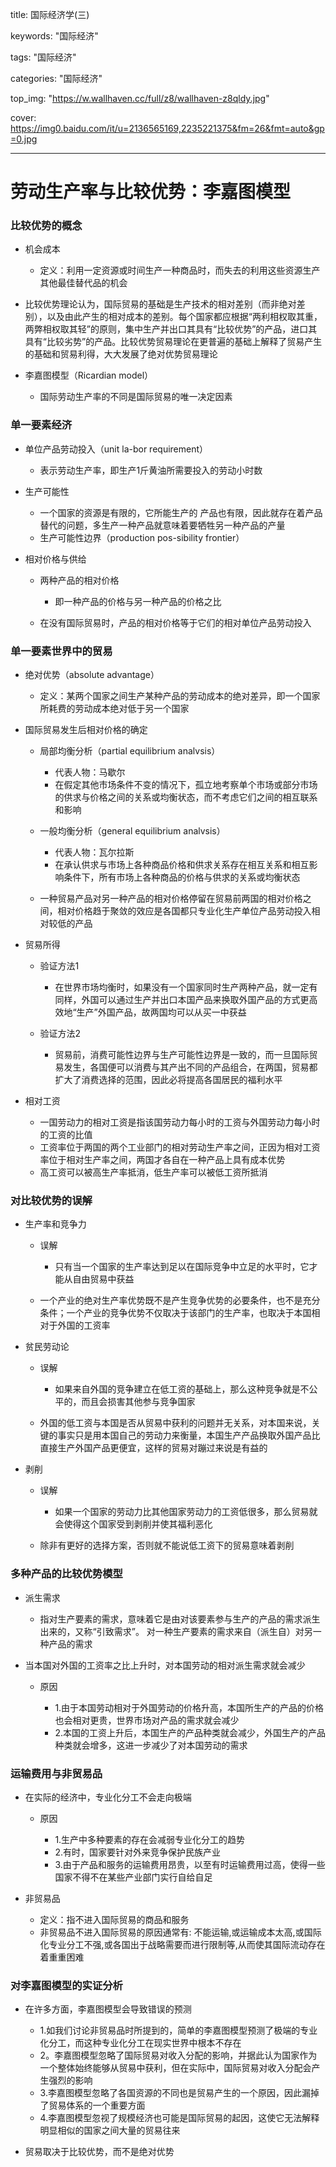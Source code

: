 title: 国际经济学(三)

keywords: "国际经济"

tags: "国际经济"

categories: "国际经济"

top_img:  "https://w.wallhaven.cc/full/z8/wallhaven-z8qldy.jpg"

cover: https://img0.baidu.com/it/u=2136565169,2235221375&fm=26&fmt=auto&gp=0.jpg

---



# 劳动生产率与比较优势：李嘉图模型

### 比较优势的概念

- 机会成本

	- 定义：利用一定资源或时间生产一种商品时，而失去的利用这些资源生产其他最佳替代品的机会

- 比较优势理论认为，国际贸易的基础是生产技术的相对差别（而非绝对差别），以及由此产生的相对成本的差别。每个国家都应根据“两利相权取其重，两弊相权取其轻”的原则，集中生产并出口其具有“比较优势”的产品，进口其具有“比较劣势”的产品。比较优势贸易理论在更普遍的基础上解释了贸易产生的基础和贸易利得，大大发展了绝对优势贸易理论
- 李嘉图模型（Ricardian  model）

	- 国际劳动生产率的不同是国际贸易的唯一决定因素

### 单一要素经济

- 单位产品劳动投入（unit  la-bor  requirement）

	- 表示劳动生产率，即生产1斤黄油所需要投入的劳动小时数

- 生产可能性

	- 一个国家的资源是有限的，它所能生产的 产品也有限，因此就存在着产品替代的问题，多生产一种产品就意味着要牺牲另一种产品的产量
	- 生产可能性边界（production  pos-sibility  frontier）

- 相对价格与供给

	- 两种产品的相对价格

		- 即一种产品的价格与另一种产品的价格之比

	- 在没有国际贸易时，产品的相对价格等于它们的相对单位产品劳动投入

### 单一要素世界中的贸易

- 绝对优势（absolute  advantage）

	- 定义：某两个国家之间生产某种产品的劳动成本的绝对差异，即一个国家所耗费的劳动成本绝对低于另一个国家

- 国际贸易发生后相对价格的确定

	- 局部均衡分析（partial  equilibrium  analvsis）

		- 代表人物：马歇尔
		- 在假定其他市场条件不变的情况下，孤立地考察单个市场或部分市场的供求与价格之间的关系或均衡状态，而不考虑它们之间的相互联系和影响

	- 一般均衡分析（general  equilibrium  analvsis）

		- 代表人物：瓦尔拉斯
		- 在承认供求与市场上各种商品价格和供求关系存在相互关系和相互影响条件下，所有市场上各种商品的价格与供求的关系或均衡状态

	- 一种贸易产品对另一种产品的相对价格停留在贸易前两国的相对价格之间，相对价格趋于聚敛的效应是各国都只专业化生产单位产品劳动投入相对较低的产品

- 贸易所得

	- 验证方法1

		- 在世界市场均衡时，如果没有一个国家同时生产两种产品，就一定有同样，外国可以通过生产并出口本国产品来换取外国产品的方式更高效地“生产”外国产品，故两国均可以从买一中获益

	- 验证方法2

		- 贸易前，消费可能性边界与生产可能性边界是一致的，而一旦国际贸易发生，各国便可以消费与其产出不同的产品组合，在两国，贸易都扩大了消费选择的范围，因此必将提高各国居民的福利水平

- 相对工资

	- 一国劳动力的相对工资是指该国劳动力每小时的工资与外国劳动力每小时的工资的比值
	- 工资率位于两国的两个工业部门的相对劳动生产率之间，正因为相对工资率位于相对生产率之间，两国才各自在一种产品上具有成本优势
	- 高工资可以被高生产率抵消，低生产率可以被低工资所抵消

### 对比较优势的误解

- 生产率和竞争力

	- 误解

		- 只有当一个国家的生产率达到足以在国际竞争中立足的水平时，它才能从自由贸易中获益

	- 一个产业的绝对生产率优势既不是产生竞争优势的必要条件，也不是充分条件；一个产业的竞争优势不仅取决于该部门的生产率，也取决于本国相对于外国的工资率

- 贫民劳动论

	- 误解

		- 如果来自外国的竞争建立在低工资的基础上，那么这种竞争就是不公平的，而且会损害其他参与竞争国家

	- 外国的低工资与本国是否从贸易中获利的问题并无关系，对本国来说，关键的事实只是用本国自己的劳动力来衡量，本国生产产品换取外国产品比直接生产外国产品更便宜，这样的贸易对蹦过来说是有益的

- 剥削

	- 误解

		- 如果一个国家的劳动力比其他国家劳动力的工资低很多，那么贸易就会使得这个国家受到剥削并使其福利恶化

	- 除非有更好的选择方案，否则就不能说低工资下的贸易意味着剥削

### 多种产品的比较优势模型

- 派生需求

	- 指对生产要素的需求，意味着它是由对该要素参与生产的产品的需求派生出来的，又称“引致需求”。 对一种生产要素的需求来自（派生自）对另一种产品的需求

- 当本国对外国的工资率之比上升时，对本国劳动的相对派生需求就会减少

	- 原因

		- 1.由于本国劳动相对于外国劳动的价格升高，本国所生产的产品的价格也会相对更贵，世界市场对产品的需求就会减少
		- 2.本国的工资上升后，本国生产的产品种类就会减少，外国生产的产品种类就会增多，这进一步减少了对本国劳动的需求

### 运输费用与非贸易品

- 在实际的经济中，专业化分工不会走向极端

	- 原因

		- 1.生产中多种要素的存在会减弱专业化分工的趋势
		- 2.有时，国家要针对外来竞争保护民族产业
		- 3.由于产品和服务的运输费用昂贵，以至有时运输费用过高，使得一些国家不得不在某些产业部门实行自给自足

- 非贸易品

	- 定义：指不进入国际贸易的商品和服务
	- 非贸易品不进入国际贸易的原因通常有: 不能运输,或运输成本太高,或国际化专业分工不强,或各国出于战略需要而进行限制等,从而使其国际流动存在着重重困难

### 对李嘉图模型的实证分析

- 在许多方面，李嘉图模型会导致错误的预测

	- 1.如我们讨论非贸易品时所提到的，简单的李嘉图模型预测了极端的专业化分工，而这种专业化分工在现实世界中根本不存在
	- 2。李嘉图模型忽略了国际贸易对收入分配的影响，并据此认为国家作为一个整体始终能够从贸易中获利，但在实际中，国际贸易对收入分配会产生强烈的影响
	- 3.李嘉图模型忽略了各国资源的不同也是贸易产生的一个原因，因此漏掉了贸易体系的一个重要方面
	- 4.李嘉图模型忽视了规模经济也可能是国际贸易的起因，这使它无法解释明显相似的国家之间大量的贸易往来

- 贸易取决于比较优势，而不是绝对优势

